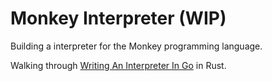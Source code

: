 # Monkey Interpreter (WIP)

Building a interpreter for the Monkey programming language.

Walking through [Writing An Interpreter In Go](https://interpreterbook.com/) in Rust.
